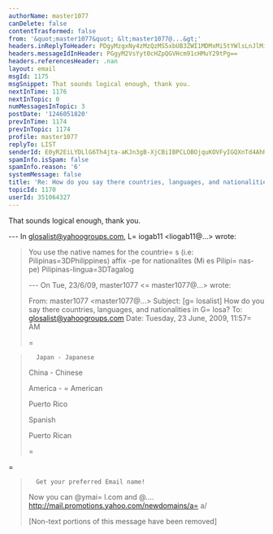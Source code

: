 ```yaml
---
authorName: master1077
canDelete: false
contentTrasformed: false
from: '&quot;master1077&quot; &lt;master1077@...&gt;'
headers.inReplyToHeader: PDgyMzgxNy4zMzQzMS5xbUB3ZWI1MDMxMi5tYWlsLnJlMi55YWhvby5jb20+
headers.messageIdInHeader: PGgyM2VsYyt0cHZpQGVHcm91cHMuY29tPg==
headers.referencesHeader: .nan
layout: email
msgId: 1175
msgSnippet: That sounds logical enough, thank you.
nextInTime: 1176
nextInTopic: 0
numMessagesInTopic: 3
postDate: '1246051820'
prevInTime: 1174
prevInTopic: 1174
profile: master1077
replyTo: LIST
senderId: E0yR2EiLYDLlG6Th4jta-aKJn3gB-XjCBiIBPCLOBOjquKOVFyIGQXnTd4AhR811aiv5KcpWTbioQWom75WIbhj0Vqshrg4-DV8
spamInfo.isSpam: false
spamInfo.reason: '6'
systemMessage: false
title: 'Re: How do you say there countries, languages, and nationalities in Glosa?'
topicId: 1170
userId: 351064327
---
```


That sounds logical enough, thank you.

--- In glosalist@yahoogroups.com, L=
iogab11 <liogab11@...> wrote:
>
> You use the native names for the countrie=
s (i.e: Pilipinas=3DPhilippines)
> affix -pe for nationalites (Mi es Pilipi=
nas-pe)
> Pilipinas-lingua=3DTagalog
> 
> --- On Tue, 23/6/09, master1077 <=
master1077@...> wrote:
> 
> From: master1077 <master1077@...>
> Subject: [g=
losalist] How do you say there countries, languages, and nationalities in G=
losa?
> To: glosalist@yahoogroups.com
> Date: Tuesday, 23 June, 2009, 11:57=
 AM
> 
> 
> 
> 
> 
> 
> 
> 
> 
> 
> 
>     
>             
>             
>=
 
> 
>       
>       Japan - Japanese
> 
> China - Chinese
> 
> America - =
American
> 
> Puerto Rico
> 
> Spanish
> 
> Puerto Rican
> 
> 
> 
> 
>  
> =

>       
> 
>     
>     
> 	
> 	 
> 	
> 	
> 
> 
> 
> 
> 
> 
> 
> 
> 	
> 
=
> 
> 	
> 	
> 
> 
>       Get your preferred Email name!
> Now you can @ymai=
l.com and @.... 
> http://mail.promotions.yahoo.com/newdomains/a=
a/
> 
> [Non-text portions of this message have been removed]
>



